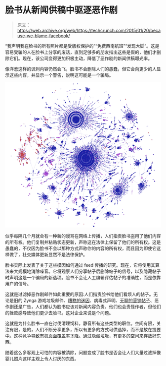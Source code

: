 # 脸书从新闻供稿中驱逐恶作剧

> 原文：<https://web.archive.org/web/https://techcrunch.com/2015/01/20/because-we-blame-facebook/>

“我声明我在脸书的所有照片都是受版权保护的”“免费西南航班”“发现大脚”。这是容易受骗的人在脸书上分享的废话，直到足够多的朋友指出这些是假的，他们才删除它们。现在，该公司变得更加积极主动，降低了恶作剧的新闻供稿曝光率。

像洋葱这样的讽刺内容仍然会飞，脸书不会删除人们的愚蠢，但它会向更少的人显示这些内容，并显示一个警告，说明这可能是一个骗局。

![1511316_10152134808693415_1229605590_n](img/1b355c664816bf02d3c076d657247de7.png)

似乎每隔几个月就会有一种新的谩骂在网络上传播，人们指责脸书盗用了他们内容的所有权。他们复制并粘贴状态更新，声称这在法律上保留了他们的所有权。这是愚蠢的，不仅因为脸书不会以那种方式声称你的内容的所有权，而且因为即使它这样做了，社交媒体更新显然不是法律保护。

脸书实际上发表了关于这些模因如何通过 feed 传播的研究。现在，它将使用其算法来大规模地消除噪音。它将观察人们分享帖子后删除帖子的信号，以及隐藏帖子时声明这是一个骗局的新选项。脸书不会让人工编辑评估帖子的准确性，而是依靠用户的信号。

这就是过滤掉恶作剧邮件如此重要的原因:人们指责脸书给他们看烦人的帖子。无论是旧的 Zynga 游戏垃圾邮件、[糟糕的迷因](https://web.archive.org/web/20230404072447/https://techcrunch.com/2013/08/23/facebook-feed-changes/)、病毒式声明、[无聊的营销帖子](https://web.archive.org/web/20230404072447/https://techcrunch.com/2014/11/14/facebook-likes-now-worth-less/)、恶作剧还是广告，人们都认为脸书应该对新闻内容负责。他们也会责怪作者，但他们的挫败感导致他们更少去脸书。这对企业来说是个问题。

这就是为什么脸书一直在讨伐清理饲料，静音所有这些类型的职位。空间有限，关注有限，是的，人们不断分享更多，所以有更多的方式可供选择，而不是放在提要中。这种竞争导致[有机页面覆盖率下降](https://web.archive.org/web/20230404072447/https://techcrunch.com/2014/04/03/the-filtered-feed-problem/)。通过隐藏垃圾，有更多的空间来存放好东西。

随着这么多客观上可怕的内容被清除，问题变成了脸书是否会让人们大量过滤掉像婴儿照片这样主观上令人讨厌的东西。